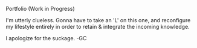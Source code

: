 Portfolio (Work in Progress)

I'm utterly clueless. Gonna have to take an 'L' on this one, and reconfigure my lifestyle entirely in order to retain & integrate the incoming knowledge.

I apologize for the suckage.
-GC